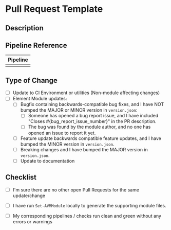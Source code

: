 # Pull Request Template

## Description

<!--
>Thank you for your contribution !
> Please include a summary of the change and which issue is fixed.
> Please also include the context.
> List any dependencies that are required for this change.

Fixes #123
Fixes #456
Closes #123
Closes #456
-->

## Pipeline Reference

<!-- Insert your Pipeline Status Badge below -->

| Pipeline |
| -------- |
|          |

## Type of Change

<!-- Use the checkboxes [x] on the options that are relevant. -->

- [ ] Update to CI Environment or utilities (Non-module affecting changes)
- [ ] Element Module updates:
  - [ ] Bugfix containing backwards-compatible bug fixes, and I have NOT bumped the MAJOR or MINOR version in `version.json`:
    - [ ] Someone has opened a bug report issue, and I have included "Closes #{bug_report_issue_number}" in the PR description.
    - [ ] The bug was found by the module author, and no one has opened an issue to report it yet.
  - [ ] Feature update backwards compatible feature updates, and I have bumped the MINOR version in `version.json`.
  - [ ] Breaking changes and I have bumped the MAJOR version in `version.json`.
  - [ ] Update to documentation

## Checklist

- [ ] I'm sure there are no other open Pull Requests for the same update/change
- [ ] I have run `Set-AVMModule` locally to generate the supporting module files.
- [ ] My corresponding pipelines / checks run clean and green without any errors or warnings

